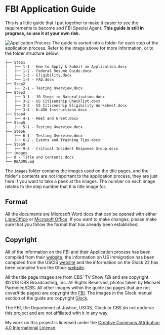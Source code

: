 # FBI Application Guide

This is a little guide that I put together to make it easier to see the requirements to become and FBI Special Agent. **This guide is still in progress, so use it at your own risk.**

![Application Process](https://www.fbijobs.gov/sites/default/files/FBI_Graphic_ApplicationProcess_SpecialAgent_Website_943x551-min.png)
The guide is sorted into a folder for each step of the application process. Refer to the image above for more information, or to the folder structure below.

```
├── Step1
|   ├── 1-1 - How to Apply & Submit an Application.docx
|   ├── 1-2 - Federal Resume Guide.docx
|   ├── 1-3 - Eligibility.docx
|   └── 1-4 - FAQ.docx
├── Step2
|   ├── 2-1 - Testing Overview.docx
├── Step3
|   ├── 3-1 - 10 Steps to Naturalization.docx
|   ├── 3-2 - US Citizenship Checklist.docx
|   ├── 3-3 - US Citizenship Eligibility Worksheet.docx
|   ├── 3-4 - N-400 Instructions.docx
├── Step4
|   ├── 4-1 - Meet and Greet.docx
├── Step5
|   ├── 5-1 - Testing Overview.docx
├── Step6
|   ├── 6-1 - Testing Overview.docx
|   ├── 6-2 - Events and Training Tips.docx
├── Step9
|   ├── 9-4 - Critical Incident Response Group.docx
├── images
├── 0 - Title and Contents.docx
└── README.md
```

The `images` folder contains the images used on the title pages, and the folder's contents are not important to the application process, they are just here if you want to take a peek at the images. The number on each image relates to the step number that it is title image for.

## Format
All the documents are Microsoft Word docs that can be opened with either [LibreOffice](https://www.libreoffice.org/) or [Microsoft Office](https://products.office.com/en-ca/products).
If you want to make changes, please make sure that you follow the format that has already been established.

## Copyright
All of the information on the FBI and their Application process has been compiled from their [website](https://fbi.gov), the information on US Immigration has been compoled from the USCIS [website](https://www.uscis.gov/) and the information on the Glock 22 has been compiled from the Glock [website](https://www.glock.com/). 

All the title page images are from CBS' TV Show _FBI_ and are copyright ©2018 CBS Broadcasting, Inc. All Rights Reserved, photos taken by Michael Parmelee/CBS. All other images within the guide (so pages that are not cover/title pages) are copyright the [FBI](https://fbi.gov). The images in the Glock manual section of the guide are copyright [Glock](https://www.glock.com/).

The FBI, the Department of Justice, USCIS, Glock or CBS do not endorse this project and are not affiliated with it in any way.

My work on this project is licensed under the [Creative Commons Attribution 4.0 International License](https://creativecommons.org/licenses/by/4.0/).
